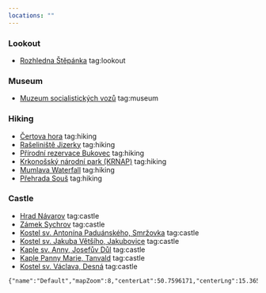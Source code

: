 ```yaml
---
locations: ""
---
```

### Lookout
- [Rozhledna Štěpánka](geo:50.7399422,15.3454031) tag:lookout

### Museum
- [Muzeum socialistických vozů](geo:50.7304342,15.3058503) tag:museum

### Hiking
- [Čertova hora](geo:50.7706547,15.4532308) tag:hiking
- [Rašeliniště Jizerky](geo:50.8275228,15.3284925) tag:hiking
- [Přírodní rezervace Bukovec](geo:50.7595289,15.2949572) tag:hiking
- [Krkonošský národní park (KRNAP)](geo:50.7622558,15.4307222) tag:hiking
- [Mumlava Waterfall](geo:50.7569761,15.3586861) tag:hiking
- [Přehrada Souš](geo:50.7456383,15.2899656) tag:hiking

### Castle
- [Hrad Návarov](geo:50.7398036,15.2501703) tag:castle
- [Zámek Sychrov](geo:50.7595289,15.2949572) tag:castle
- [Kostel sv. Antonína Paduánského, Smržovka](geo:50.7616639,15.2429839) tag:castle
- [Kostel sv. Jakuba Většího, Jakubovice](geo:50.7627986,15.2044064) tag:castle
- [Kaple sv. Anny, Josefův Důl](geo:50.7713651,15.2326481) tag:castle
- [Kaple Panny Marie, Tanvald](geo:50.7597313,15.2737261) tag:castle
- [Kostel sv. Václava, Desná](geo:50.7797802,15.2432467) tag:castle


```mapview
{"name":"Default","mapZoom":8,"centerLat":50.7596171,"centerLng":15.3658974,"query":"","chosenMapSource":0,"showLinks":false,"linkColor":"red"}
```

